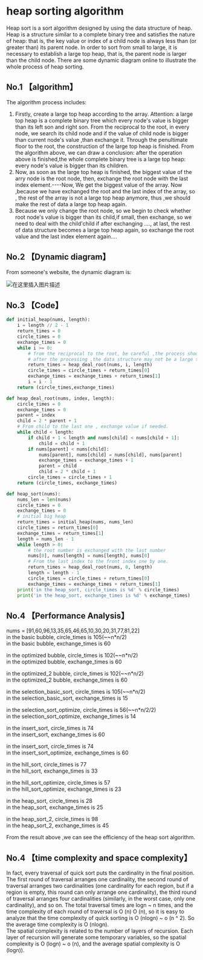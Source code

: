 # heap sorting algorithm
Heap sort is a sort algorithm designed by using the data structure of heap. Heap is a structure similar to a complete binary tree and satisfies the nature of heap: that is, the key value or index of a child node is always less than (or greater than) its parent node.
In order to sort from small to large, it is necessary to establish a large top heap, that is, the parent node is larger than the child node.
There are some dynamic diagram online to illustrate the whole process of heap sorting.

## No.1 【algorithm】
The algorithm process includes:
1. Firstly, create a large top heap according to the array.
Attention: a large top heap is a complete binary tree which every node's value is bigger than its left son and right son. From the reciprocal to the root, in every node, we search its child node and if the value of child node is bigger than current node's value ,than exchange it. Through the penultimate  floor to the root, the construction of the large top heap is finished. 
From the algorithm above, we can draw a conclusion: after the operation above is finished,the whole complete binary tree is a large top heap: every node's value is bigger than its children.  
2. Now, as soon as the large top heap is finished, the biggest value of the arry node is the root node, then, exchange the root node with the last index element.----Now, We get the biggest value of the array.
Now ,because we have exchanged the root and the last index of the array, so , the rest of the array is not a large top heap anymore, thus ,we should make the rest of data a large top heap again.  
3. Because we only change the root node, so we begin to check whether root node's value is bigger than its child,if small, then exchange, so we need to deal with the child'child if after exchanging ...., at last, the rest of data structure becomes a large top heap again, so exchange the root value and the last index element again....
 
## No.2 【Dynamic diagram】
From someone's website, the dynamic diagram is:

![在这里插入图片描述](https://img-blog.csdnimg.cn/20190613001742222.gif)

## No.3 【Code】
```python
def initial_heap(nums, length):  
    i = length // 2 - 1  
    return_times = 0  
    circle_times = 0  
    exchange_times = 0  
    while i >= 0:
        # from the reciprocal to the root, be careful ,the process should be downhill to uphill, otherwise, 
        # after the processing ,the data structure may not be a large top heap.
        return_times = heap_deal_root(nums, i, length)  
        circle_times = circle_times + return_times[0]  
        exchange_times = exchange_times + return_times[1]  
        i = i - 1  
    return (circle_times,exchange_times)

def heap_deal_root(nums, index, length):  
	circle_times = 0  
	exchange_times = 0  
	parent = index  
	child = 2 * parent + 1 
	# From child to the last one , exchange value if needed. 
	while child < length:  
	    if child + 1 < length and nums[child] < nums[child + 1]:  
	        child = child + 1  
	    if nums[parent] < nums[child]:  
	        nums[parent], nums[child] = nums[child], nums[parent]  
	        exchange_times = exchange_times + 1  
	        parent = child  
	        child = 2 * child + 1  
        circle_times = circle_times + 1  
    return (circle_times, exchange_times)

def heap_sort(nums):  
    nums_len = len(nums)  
    circle_times = 0  
    exchange_times = 0  
    # initial big heap  
    return_times = initial_heap(nums, nums_len)  
    circle_times = return_times[0]  
    exchange_times = return_times[1]
    length = nums_len - 1  
    while length > 0:  
        # the root number is exchanged with the last number  
        nums[0], nums[length] = nums[length], nums[0] 
        # From the last index to the front index one by one. 
        return_times = heap_deal_root(nums, 0, length)  
        length = length - 1  
        circle_times = circle_times + return_times[0]  
        exchange_times = exchange_times + return_times[1]    
    print('in the heap_sort, circle_times is %d' % circle_times)  
    print('in the heap_sort, exchange_times is %d' % exchange_times)
```
## No.4 【Performance Analysis】
nums = [91,60,96,13,35,65,46,65,10,30,20,31,77,81,22]  
in the basic bubble, circle_times is 105(~~n*n/2)  
in the basic bubble, exchange_times is 60  

in the optimized bubble, circle_times is 102(~~n*n/2)  
in the optimized bubble, exchange_times is 60  

in the optimized_2 bubble, circle_times is 102(~~n*n/2)  
in the optimized_2 bubble, exchange_times is 60  

in the selection_basic_sort, circle_times is 105(~~n*n/2)  
in the selection_basic_sort, exchange_times is 15  

in the selection_sort_optimize, circle_times is 56(~~n*n/2/2)  
in the selection_sort_optimize, exchange_times is 14  

in the insert_sort, circle_times is 74  
in the insert_sort, exchange_times is 60  

in the insert_sort, circle_times is 74  
in the insert_sort_optimize, exchange_times is 60  

in the hill_sort, circle_times is 77  
in the hill_sort, exchange_times is 33  

in the hill_sort_optimize, circle_times is 57  
in the hill_sort_optimize, exchange_times is 23  

in the heap_sort, circle_times is 28  
in the heap_sort, exchange_times is 25  

in the heap_sort_2, circle_times is 98  
in the heap_sort_2, exchange_times is 45  

From the result above ,we can see the efficiency of the heap sort algorithm.

## No.4 【time complexity and space complexity】
In fact, every traversal of quick sort puts the cardinality in the final position. The first round of traversal arranges one cardinality, the second round of traversal arranges two cardinalities (one cardinality for each region, but if a region is empty, this round can only arrange one cardinality), the third round of traversal arranges four cardinalities (similarly, in the worst case, only one cardinality), and so on. The total traversal times are logn ~ n times, and the time complexity of each round of traversal is O (n) O (n), so it is easy to analyze that the time complexity of quick sorting is O (nlogn) ~ o (n ^ 2).
So the average time complexity is O (nlogn).  
The spatial complexity is related to the number of layers of recursion. Each layer of recursion will generate some temporary variables, so the spatial complexity is O (logn) ~ o (n), and the average spatial complexity is O (logn)).
